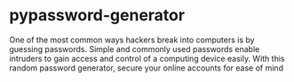 # pypassword-generator
One of the most common ways hackers break into computers is by guessing passwords. Simple and commonly used passwords enable intruders to gain access and control of a computing device easily.
With this random password generator, secure your online accounts for ease of mind
